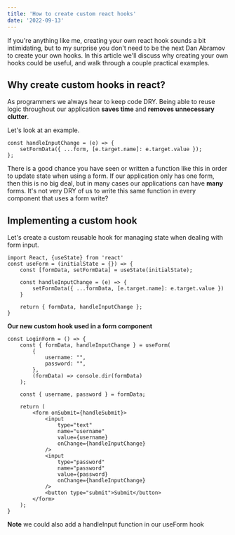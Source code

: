 ```yaml
---
title: 'How to create custom react hooks'
date: '2022-09-13'
---
```


If you're anything like me, creating your own react hook sounds a bit intimidating, but to my surprise you don't need to be the next Dan Abramov to create your own hooks. In this article we'll discuss why creating your own hooks could be useful, and walk through a couple practical examples.

## Why create custom hooks in react? ##

As programmers we always hear to keep code DRY. Being able to reuse logic throughout our application **saves time** and **removes unnecessary clutter**. 

Let's look at an example. 

    const handleInputChange = (e) => {
        setFormData({ ...form, [e.target.name]: e.target.value });
    };

There is a good chance you have seen or written a function like this in order to update state when using a form. If our application only has one form, then this is no big deal, but in many cases our applications can have **many** forms. It's not very DRY of us to write this same function in every component that uses a form write?

## Implementing a custom hook ##

Let's create a custom reusable hook for managing state when dealing with form input. 

```
import React, {useState} from 'react'
const useForm = (initialState = {}) => {
    const [formData, setFormData] = useState(initialState);

    const handleInputChange = (e) => {
        setFormData({ ...formData, [e.target.name]: e.target.value })
    }

    return { formData, handleInputChange };
}

```
**Our new custom hook used in a form component**
```
const LoginForm = () => {
    const { formData, handleInputChange } = useForm(
        {
            username: "",
            password: "",
        },
        (formData) => console.dir(formData)
    );

    const { username, password } = formData;

    return (
        <form onSubmit={handleSubmit}>
            <input
                type="text"
                name="username"
                value={username}
                onChange={handleInputChange}
            />
            <input
                type="password"
                name="password"
                value={password}
                onChange={handleInputChange}
            />
            <button type="submit">Submit</button>
        </form>
    );
}
```
**Note** we could also add a handleInput function in our useForm hook

